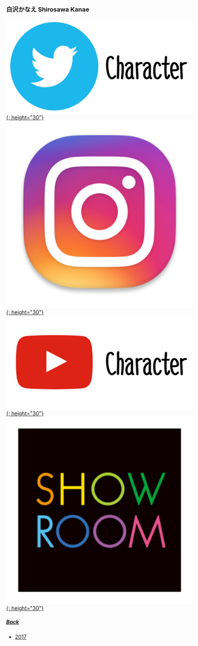 ### 白沢かなえ Shirosawa Kanae 
[![twitter_@_maruyamaakane](../../../Img/Icon_Twitter_Char.PNG){: height="30"}](https://twitter.com/_maruyamaakane) [![instagram_@__shiro227](../../../Img/Icon_Instagram.PNG){: height="30"}](https://www.instagram.com/__shiro227/) [![youtube](../../../Img/Icon_Youtube_Char.PNG){: height="30"}](https://www.youtube.com/channel/UCjOqQvf4u1mlzRNaphEbc7A) [![showroom_digital_idol_18](../../../Img/Icon_Showroom.PNG){: height="30"}](https://www.showroom-live.com/room/profile?room_id=87763) 
##### [Back](../../../readme.md)

- [2017](Kanae2017.md)
